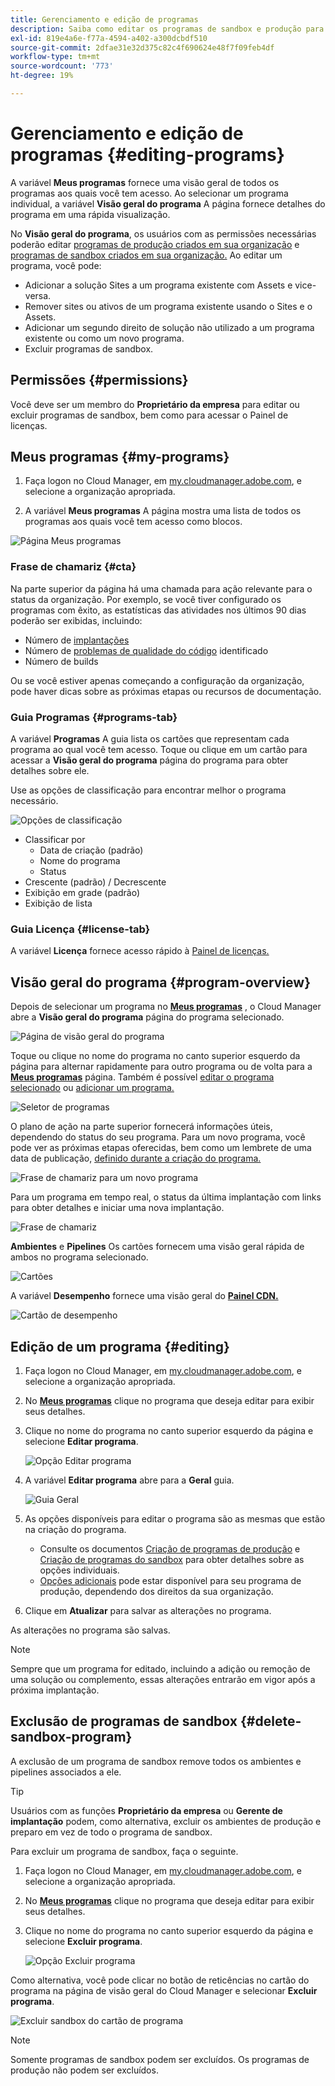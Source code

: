 ```yaml
---
title: Gerenciamento e edição de programas
description: Saiba como editar os programas de sandbox e produção para ajustar as opções depois de criá-las.
exl-id: 819e4a6e-f77a-4594-a402-a300dcbdf510
source-git-commit: 2dfae31e32d375c82c4f690624e48f7f09feb4df
workflow-type: tm+mt
source-wordcount: '773'
ht-degree: 19%

---
```



# Gerenciamento e edição de programas {#editing-programs}

A variável **Meus programas** fornece uma visão geral de todos os programas aos quais você tem acesso. Ao selecionar um programa individual, a variável **Visão geral do programa** A página fornece detalhes do programa em uma rápida visualização.

No **Visão geral do programa**, os usuários com as permissões necessárias poderão editar [programas de produção criados em sua organização](creating-production-programs.md) e [programas de sandbox criados em sua organização.](creating-sandbox-programs.md) Ao editar um programa, você pode:

* Adicionar a solução Sites a um programa existente com Assets e vice-versa.
* Remover sites ou ativos de um programa existente usando o Sites e o Assets.
* Adicionar um segundo direito de solução não utilizado a um programa existente ou como um novo programa.
* Excluir programas de sandbox.

## Permissões {#permissions}

Você deve ser um membro do **Proprietário da empresa** para editar ou excluir programas de sandbox, bem como para acessar o Painel de licenças.

## Meus programas {#my-programs}

1. Faça logon no Cloud Manager, em [my.cloudmanager.adobe.com](https://my.cloudmanager.adobe.com/), e selecione a organização apropriada.

1. A variável **Meus programas** A página mostra uma lista de todos os programas aos quais você tem acesso como blocos.

![Página Meus programas](/help/implementing/cloud-manager/assets/my-programs.png)

### Frase de chamariz {#cta}

Na parte superior da página há uma chamada para ação relevante para o status da organização. Por exemplo, se você tiver configurado os programas com êxito, as estatísticas das atividades nos últimos 90 dias poderão ser exibidas, incluindo:

* Número de [implantações](/help/implementing/cloud-manager/deploy-code.md)
* Número de [problemas de qualidade do código](/help/implementing/cloud-manager/code-quality-testing.md) identificado
* Número de builds

Ou se você estiver apenas começando a configuração da organização, pode haver dicas sobre as próximas etapas ou recursos de documentação.

### Guia Programas {#programs-tab}

A variável **Programas** A guia lista os cartões que representam cada programa ao qual você tem acesso. Toque ou clique em um cartão para acessar a **Visão geral do programa** página do programa para obter detalhes sobre ele.

Use as opções de classificação para encontrar melhor o programa necessário.

![Opções de classificação](/help/implementing/cloud-manager/assets/my-programs-sorting.png)

* Classificar por
   * Data de criação (padrão)
   * Nome do programa
   * Status
* Crescente (padrão) / Decrescente
* Exibição em grade (padrão)
* Exibição de lista

### Guia Licença {#license-tab}

A variável **Licença** fornece acesso rápido à [Painel de licenças.](/help/implementing/cloud-manager/license-dashboard.md)

## Visão geral do programa {#program-overview}

Depois de selecionar um programa no **[Meus programas](#my-programs)** , o Cloud Manager abre a **Visão geral do programa** página do programa selecionado.

![Página de visão geral do programa](/help/implementing/cloud-manager/assets/program-overview.png)

Toque ou clique no nome do programa no canto superior esquerdo da página para alternar rapidamente para outro programa ou de volta para a **[Meus programas](#my-programs)** página. Também é possível [editar o programa selecionado](#editing) ou [adicionar um programa.](/help/implementing/cloud-manager/getting-access-to-aem-in-cloud/creating-production-programs.md)

![Seletor de programas](/help/implementing/cloud-manager/assets/program-switcher.png)

O plano de ação na parte superior fornecerá informações úteis, dependendo do status do seu programa. Para um novo programa, você pode ver as próximas etapas oferecidas, bem como um lembrete de uma data de publicação, [definido durante a criação do programa.](/help/implementing/cloud-manager/getting-access-to-aem-in-cloud/editing-programs.md)

![Frase de chamariz para um novo programa](/help/implementing/cloud-manager/assets/info-banner-new-program.png)

Para um programa em tempo real, o status da última implantação com links para obter detalhes e iniciar uma nova implantação.

![Frase de chamariz](/help/implementing/cloud-manager/assets/info-banner.png)

**Ambientes** e **Pipelines** Os cartões fornecem uma visão geral rápida de ambos no programa selecionado.

![Cartões](/help/implementing/cloud-manager/assets/environments-pipelines.png)

A variável **Desempenho** fornece uma visão geral do **[Painel CDN.](/help/implementing/cloud-manager/cdn-performance.md)**

![Cartão de desempenho](/help/implementing/cloud-manager/assets/cdn-performance-dashboard.png)

## Edição de um programa {#editing}

1. Faça logon no Cloud Manager, em [my.cloudmanager.adobe.com](https://my.cloudmanager.adobe.com/), e selecione a organização apropriada.

1. No **[Meus programas](#my-programs)** clique no programa que deseja editar para exibir seus detalhes.

1. Clique no nome do programa no canto superior esquerdo da página e selecione **Editar programa**.

   ![Opção Editar programa](assets/edit-program-overview.png)

1. A variável **Editar programa** abre para a **Geral** guia.

   ![Guia Geral](assets/edit-program-prod1.png)

1. As opções disponíveis para editar o programa são as mesmas que estão na criação do programa.
   * Consulte os documentos [Criação de programas de produção](/help/implementing/cloud-manager/getting-access-to-aem-in-cloud/creating-production-programs.md) e [Criação de programas do sandbox](/help/implementing/cloud-manager/getting-access-to-aem-in-cloud/creating-sandbox-programs.md) para obter detalhes sobre as opções individuais.
   * [Opções adicionais](/help/implementing/cloud-manager/getting-access-to-aem-in-cloud/creating-production-programs.md#options) pode estar disponível para seu programa de produção, dependendo dos direitos da sua organização.

1. Clique em **Atualizar** para salvar as alterações no programa.

As alterações no programa são salvas.

>[!NOTE]
>
>Sempre que um programa for editado, incluindo a adição ou remoção de uma solução ou complemento, essas alterações entrarão em vigor após a próxima implantação.

## Exclusão de programas de sandbox {#delete-sandbox-program}

A exclusão de um programa de sandbox remove todos os ambientes e pipelines associados a ele.

>[!TIP]
>
>Usuários com as funções **Proprietário da empresa** ou **Gerente de implantação** podem, como alternativa, excluir os ambientes de produção e preparo em vez de todo o programa de sandbox.

Para excluir um programa de sandbox, faça o seguinte.

1. Faça logon no Cloud Manager, em [my.cloudmanager.adobe.com](https://my.cloudmanager.adobe.com/), e selecione a organização apropriada.

1. No **[Meus programas](#my-programs)** clique no programa que deseja editar para exibir seus detalhes.

1. Clique no nome do programa no canto superior esquerdo da página e selecione **Excluir programa**.

   ![Opção Excluir programa](assets/delete-sandbox1.png)

Como alternativa, você pode clicar no botão de reticências no cartão do programa na página de visão geral do Cloud Manager e selecionar **Excluir programa**.

![Excluir sandbox do cartão de programa](assets/delete-sandbox2.png)

>[!NOTE]
>
>Somente programas de sandbox podem ser excluídos. Os programas de produção não podem ser excluídos.
